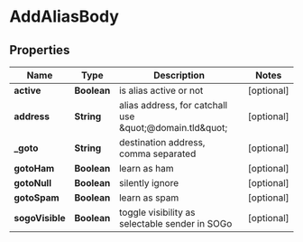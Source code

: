 # AddAliasBody

## Properties
Name | Type | Description | Notes
------------ | ------------- | ------------- | -------------
**active** | **Boolean** | is alias active or not |  [optional]
**address** | **String** | alias address, for catchall use \&quot;@domain.tld\&quot; |  [optional]
**_goto** | **String** | destination address, comma separated |  [optional]
**gotoHam** | **Boolean** | learn as ham |  [optional]
**gotoNull** | **Boolean** | silently ignore |  [optional]
**gotoSpam** | **Boolean** | learn as spam |  [optional]
**sogoVisible** | **Boolean** | toggle visibility as selectable sender in SOGo |  [optional]

